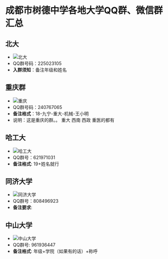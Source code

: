 # 成都市树德中学各地大学QQ群、微信群汇总

## 北大

- ![北大](./img/beida.png)
- QQ群号码：225023105
- **入群须知**：备注年级和姓名

## 重庆群

- ![重庆](./img/chongqing.jpg)
- QQ群号码：240767065
- **备注格式**：18-九宁-重大-机械-王小明
- 说明：这是重庆的群。。 重大 西南 西政 重医的都有

## 哈工大

- ![哈工大](./img/hagongda.png)
- QQ群号：621971031
- **备注格式**: 19+姓名就行

## 同济大学

- ![同济大学](./img/tongji.png)
- QQ群号：808496923
- **备注要求**:

## 中山大学

- ![中山大学](./img/zhongshan.png)
- QQ群号: 961936447
- **备注格式**: 年级+学院（如果有的话）+称呼
